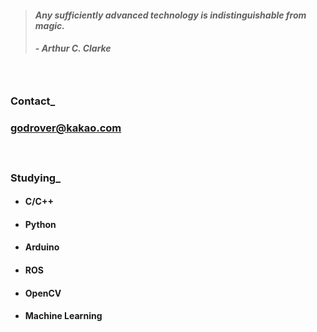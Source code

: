 > #### *Any sufficiently advanced technology is indistinguishable from magic.*
> ##### - Arthur C. Clarke 

　

### Contact_
### godrover@kakao.com

　

### Studying_

- #### C/C++

- #### Python

- #### Arduino

- #### ROS

- #### OpenCV

- #### Machine Learning
